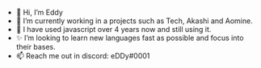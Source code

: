 - 👋 Hi, I’m Eddy
- 👀 I’m currently working in a projects such as Tech, Akashi and Aomine.
- 🌱 I have used javascript over 4 years now and still using it.
- ✨ I’m looking to learn new languages fast as possible and focus into their bases.
- 📫 Reach me out in discord: eDDy#0001

<!---
eDDywpe/eDDywpe is a ✨ special ✨ repository because its `README.md` (this file) appears on your GitHub profile.
You can click the Preview link to take a look at your changes.
--->
